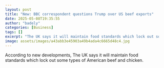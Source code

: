 ```yaml
---
layout: post
title: "New: BBC correspondent questions Trump over US beef exports"
date: 2025-05-08T19:35:55
author: "badely"
categories: [Business]
tags: []
excerpt: "The UK says it will maintain food standards which lock out some types of American beef and chicken."
image: assets/images/a43abb3e45903a49b4ada4c6665d48c4.jpg
---
```


According to new developments, The UK says it will maintain food standards which lock out some types of American beef and chicken.


